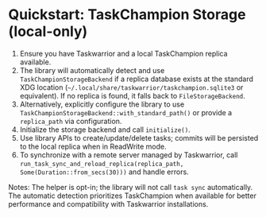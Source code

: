# Quickstart: TaskChampion Storage (local-only)

1. Ensure you have Taskwarrior and a local TaskChampion replica available.
2. The library will automatically detect and use `TaskChampionStorageBackend` if a replica database exists at the standard XDG location (`~/.local/share/taskwarrior/taskchampion.sqlite3` or equivalent). If no replica is found, it falls back to `FileStorageBackend`.
3. Alternatively, explicitly configure the library to use `TaskChampionStorageBackend::with_standard_path()` or provide a `replica_path` via configuration.
4. Initialize the storage backend and call `initialize()`.
5. Use library APIs to create/update/delete tasks; commits will be persisted to the local replica when in ReadWrite mode.
6. To synchronize with a remote server managed by Taskwarrior, call `run_task_sync_and_reload_replica(replica_path, Some(Duration::from_secs(30)))` and handle errors.

Notes: The helper is opt-in; the library will not call `task sync` automatically. The automatic detection prioritizes TaskChampion when available for better performance and compatibility with Taskwarrior installations.
